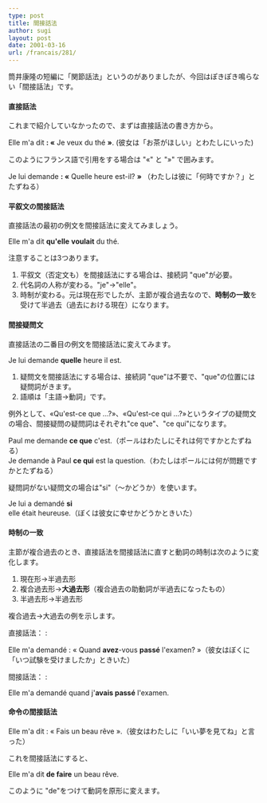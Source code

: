 ```yaml
---
type: post
title: 間接話法
author: sugi
layout: post
date: 2001-03-16
url: /francais/281/
---
```

筒井康隆の短編に「関節話法」というのがありましたが、今回はぽきぽき鳴らない「間接話法」です。

#### 直接話法

これまで紹介していなかったので、まずは直接話法の書き方から。

<div class="example">
  Elle m'a dit <strong>: &laquo;</strong> Je veux du th&eacute; <strong>&raquo;</strong>. (彼女は「お茶がほしい」とわたしにいった)
</div>

このようにフランス語で引用をする場合は "&laquo;" と "&raquo;" で囲みます。

<div class="example">
  Je lui demande <strong>: &laquo;</strong> Quelle heure est-il? <strong>&raquo;</strong> （わたしは彼に「何時ですか？」とたずねる）
</div>

#### 平叙文の間接話法

直接話法の最初の例文を間接話法に変えてみましょう。

<div class="example">
  Elle m'a dit <strong>qu'elle</strong> <strong> voulait</strong> du th&eacute;.
</div>

注意することは3つあります。

  1. 平叙文（否定文も）を間接話法にする場合は、接続詞 "que"が必要。
  2. 代名詞の人称が変わる。"je"&rarr;"elle"。
  3. 時制が変わる。元は現在形でしたが、主節が複合過去なので、**時制の一致**を受けて半過去（過去における現在）になります。

#### 間接疑問文

直接話法の二番目の例文を間接話法に変えてみます。

Je lui demande **quelle** heure il est.

  1. 疑問文を間接話法にする場合は、接続詞 "que"は不要で、"que"の位置には疑問詞がきます。
  2. 語順は「主語&rarr;動詞」です。

例外として、&laquo;Qu'est-ce que ...?&raquo;、&laquo;Qu'est-ce qui ...?&raquo;というタイプの疑問文の場合、間接疑問の疑問詞はそれぞれ"ce que"、"ce qui"になります。

<div class="example">
  Paul me demande <strong>ce que</strong> c'est.（ポールはわたしにそれは何ですかとたずねる）
</div>

<div class="example">
  Je demande &agrave; Paul <strong>ce qui</strong> est la question.（わたしはポールには何が問題ですかとたずねる）
</div>

疑問詞がない疑問文の場合は"si"（～かどうか）を使います。

<div class="example">
  Je lui a demand&eacute; <strong>si</strong> elle &eacute;tait heureuse.（ぼくは彼女に幸せかどうかときいた）
</div>

#### 時制の一致

主節が複合過去のとき、直接話法を間接話法に直すと動詞の時制は次のように変化します。

  1. 現在形&rarr;半過去形
  2. 複合過去形&rarr;**大過去形**（複合過去の助動詞が半過去になったもの）
  3. 半過去形&rarr;半過去形

複合過去&rarr;大過去の例を示します。

直接話法：
:   <div class="example">
      Elle m'a demand&eacute; : &laquo; Quand <strong>avez</strong>-vous <strong> pass&eacute;</strong> l'examen? &raquo;（彼女はぼくに「いつ試験を受けましたか」ときいた）
    </div>

間接話法：
:   <div class="example">
      Elle m'a demand&eacute; quand j'<strong>avais pass&eacute;</strong> l'examen.
    </div>

#### 命令の間接話法

<div class="example">
  Elle m'a dit : &laquo; Fais un beau r&ecirc;ve &raquo;.（彼女はわたしに「いい夢を見てね」と言った）
</div>

これを間接話法にすると、

<div class="example">
  Elle m'a dit <strong>de faire</strong> un beau r&ecirc;ve.
</div>

このように "de"をつけて動詞を原形に変えます。
